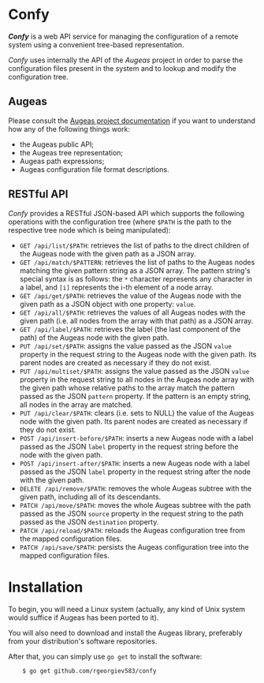 # Confy

***Confy*** is a web API service for managing the configuration of a remote system
using a convenient tree-based representation.

*Confy* uses internally the API of the *Augeas* project in order to parse the
configuration files present in the system and to lookup and modify the
configuration tree.


## Augeas

Please consult the
[Augeas project documentation](http://augeas.net/docs/index.html) if you want to
understand how any of the following things work:
* the Augeas public API;
* the Augeas tree representation;
* Augeas path expressions;
* Augeas configuration file format descriptions.


## RESTful API

*Confy* provides a RESTful JSON-based API which supports the following operations
with the configuration tree (where `$PATH` is the path to the respective tree node
which is being manipulated):

* `GET /api/list/$PATH`:  retrieves the list of paths to the direct children of the
Augeas node with the given path as a JSON array.
* `GET /api/match/$PATTERN`:  retrieves the list of paths to the Augeas nodes
matching the given pattern string as a JSON array.
The pattern string's special syntax is as follows: the `*` character represents any
character in a label, and `[i]` represents the i-th element of a node array.
* `GET /api/get/$PATH`:  retrieves the value of the Augeas node with the given path
as a JSON object with one property: `value`.
* `GET /api/all/$PATH`:  retrieves the values of all Augeas nodes with the given
path (i.e. all nodes from the array with that path) as a JSON array.
* `GET /api/label/$PATH`:  retrieves the label (the last component of the path) of
the Augeas node with the given path.
* `PUT /api/set/$PATH`:  assigns the value passed as the JSON `value` property in
the request string to the Augeas node with the given path.
Its parent nodes are created as necessary if they do not exist.
* `PUT /api/multiset/$PATH`:  assigns the value passed as the JSON `value` property
in the request string to all nodes in the Augeas node array with the given path
whose relative paths to the array match the pattern passed as the JSON `pattern`
property.
If the pattern is an empty string, all nodes in the array are matched.
* `PUT /api/clear/$PATH`:  clears (i.e. sets to NULL) the value of the Augeas node
with the given path.
Its parent nodes are created as necessary if they do not exist.
* `POST /api/insert-before/$PATH`:  inserts a new Augeas node with a label passed
as the JSON `label` property in the request string before the node with the given
path.
* `POST /api/insert-after/$PATH`:  inserts a new Augeas node with a label passed
as the JSON `label` property in the request string after the node with the given
path.
* `DELETE /api/remove/$PATH`:  removes the whole Augeas subtree with the given
path, including all of its descendants.
* `PATCH /api/move/$PATH`:  moves the whole Augeas subtree with the path passed as
the JSON `source` property in the request string to the path passed as the JSON
`destination` property.
* `PATCH /api/reload/$PATH`:  reloads the Augeas configuration tree from the mapped
configuration files.
* `PATCH /api/save/$PATH`:  persists the Augeas configuration tree into the mapped
configuration files.


# Installation

To begin, you will need a Linux system (actually, any kind of Unix system would
suffice if Augeas has been ported to it).

You will also need to download and install the Augeas library, preferably from your
distribution's software repositories.

After that, you can simply use `go get` to install the software:

		$ go get github.com/rgeorgiev583/confy